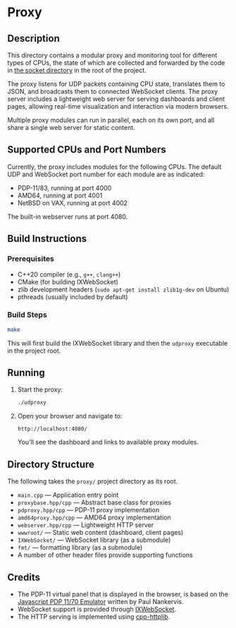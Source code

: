 # Proxy

## Description

This directory contains a modular proxy and monitoring tool for different types of CPUs, the state of which are collected and forwarded by the code in [the socket directory](../socket/) in the root of the project.

The proxy listens for UDP packets containing CPU state, translates them to JSON, and broadcasts them to connected WebSocket clients. The proxy server includes a lightweight web server for serving dashboards and client pages, allowing real-time visualization and interaction via modern browsers.

Multiple proxy modules can run in parallel, each on its own port, and all share a single web server for static content.

## Supported CPUs and Port Numbers

Currently, the proxy includes modules for the following CPUs. The default UDP and WebSocket port number for each module are as indicated:

- PDP-11/83, running at port 4000
- AMD64, running at port 4001
- NetBSD on VAX, running at port 4002

The built-in webserver runs at port 4080.

## Build Instructions

### Prerequisites

- C++20 compiler (e.g., `g++`, `clang++`)
- CMake (for building IXWebSocket)
- zlib development headers (`sudo apt-get install zlib1g-dev` on Ubuntu)
- pthreads (usually included by default)

### Build Steps

   ```bash
   make
   ```

   This will first build the IXWebSocket library and then the `udproxy` executable in the project root.

## Running

1. Start the proxy:

   ```bash
   ./udproxy
   ```

2. Open your browser and navigate to:

   ```text
   http://localhost:4080/
   ```

   You'll see the dashboard and links to available proxy modules.

## Directory Structure

The following takes the `proxy/` project directory as its root.

- `main.cpp` — Application entry point
- `proxybase.hpp/cpp` — Abstract base class for proxies
- `pdproxy.hpp/cpp` — PDP-11 proxy implementation
- `amd64proxy.hpp/cpp` — AMD64 proxy implementation
- `webserver.hpp/cpp` — Lightweight HTTP server
- `wwwroot/` — Static web content (dashboard, client pages)
- `IXWebSocket/` — WebSocket library (as a submodule)
- `fmt/` — formatting library (as a submodule)
- A number of other header files provide supporting functions

## Credits

- The PDP-11 virtual panel that is displayed in the browser, is based on the [Javascript PDP 11/70 Emulator](https://github.com/paulnank/pdp11-js) written by Paul Nankervis.
- WebSocket support is provided through [IXWebSocket](https://github.com/machinezone/IXWebSocket).
- The HTTP serving is implemented using [cpp-httplib](https://github.com/yhirose/cpp-httplib).
